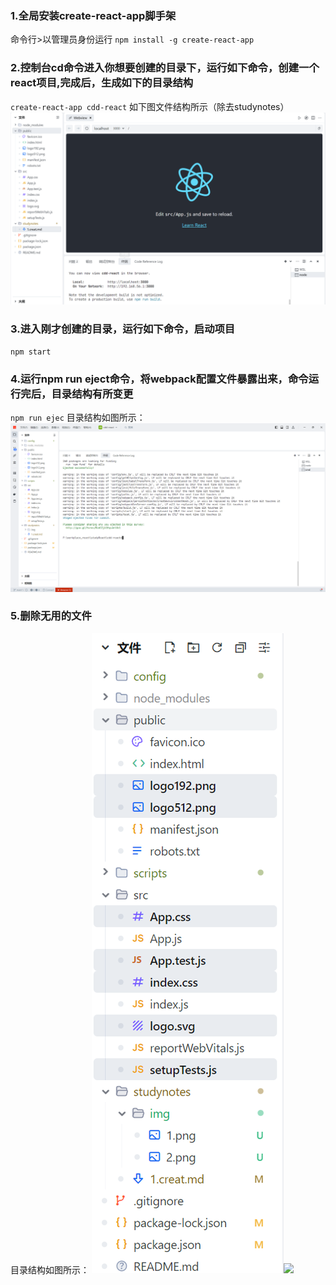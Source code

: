 ### 1.全局安装create-react-app脚手架
命令行>以管理员身份运行
``
npm install -g create-react-app
``

### 2.控制台cd命令进入你想要创建的目录下，运行如下命令，创建一个react项目,完成后，生成如下的目录结构
``
create-react-app cdd-react
``
如下图文件结构所示（除去studynotes）
<img src="/studynotes/img/1.png" >

### 3.进入刚才创建的目录，运行如下命令，启动项目
``
npm start
``

### 4.运行npm run eject命令，将webpack配置文件暴露出来，命令运行完后，目录结构有所变更
``
npm run ejec
``
目录结构如图所示：
<img src="/studynotes/img/2.png" >

### 5.删除无用的文件
目录结构如图所示：
<img src="/studynotes/img/3.png" ><img src="/studynotes/img/4.png" >

